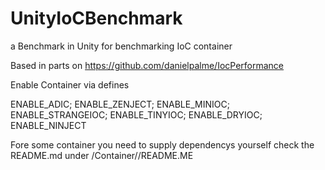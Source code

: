 # UnityIoCBenchmark
a Benchmark in Unity for benchmarking IoC container

Based in parts on https://github.com/danielpalme/IocPerformance

Enable Container via defines

ENABLE_ADIC;
ENABLE_ZENJECT;
ENABLE_MINIOC;
ENABLE_STRANGEIOC;
ENABLE_TINYIOC;
ENABLE_DRYIOC;
ENABLE_NINJECT

Fore some container you need to supply dependencys yourself check the README.md under /Container/<containerName>/README.ME